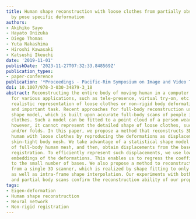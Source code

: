 ```yaml
---
title: Human shape reconstruction with loose clothes from partially observed data
  by pose specific deformation
authors:
- Akihiko Sayo
- Hayato Onizuka
- Diego Thomas
- Yuta Nakashima
- Hiroshi Kawasaki
- Katsushi Ikeuchi
date: '2019-11-01'
publishDate: '2023-11-27T07:32:33.848569Z'
publication_types:
- paper-conference
publication: '*Proceedings - Pacific-Rim Symposium on Image and Video Technology*'
doi: 10.1007/978-3-030-34879-3_18
abstract: Reconstructing the entire body of moving human in a computer is important
  for various applications, such as tele-presence, virtual try-on, etc. For the purpose,
  realistic representation of loose clothes or non-rigid body deformation is a challenging
  and important task. Recent approaches for full-body reconstruction use a statistical
  shape model, which is built upon accurate full-body scans of people in skin-tight
  clothes. Such a model can be fitted to a point cloud of a person wearing loose clothes,
  however, it cannot represent the detailed shape of loose clothes, such as wrinkles
  and/or folds. In this paper, we propose a method that reconstructs 3D model of full-body
  human with loose clothes by reproducing the deformations as displacements from the
  skin-tight body mesh. We take advantage of a statistical shape model as base shape
  of full-body human mesh, and then, obtain displacements from the base mesh by non-rigid
  registration. To efficiently represent such displacements, we use lower dimensional
  embeddings of the deformations. This enables us to regress the coefficients corresponding
  to the small number of bases. We also propose a method to reconstruct shape only
  from a single 3D scanner, which is realized by shape fitting to only visible meshes
  as well as intra-frame shape interpolation. Our experiments with both unknown scene
  and partial body scans confirm the reconstruction ability of our proposed method.
tags:
- Eigen-deformation
- Human shape reconstruction
- Neural network
- Non-rigid registration
---
```

